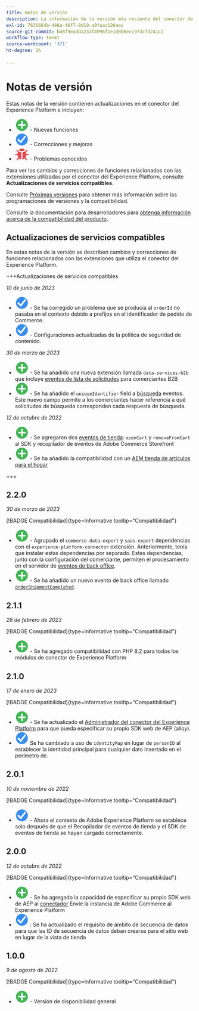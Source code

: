 ```yaml
---
title: Notas de versión
description: La información de la versión más reciente del conector de Adobe Experience Platform de Adobe Commerce.
exl-id: 7636664b-488a-46f7-8d19-a9faac126aec
source-git-commit: b48f9eadda233f4996f1e1d806ecc973cfd241c2
workflow-type: tm+mt
source-wordcount: '371'
ht-degree: 1%

---
```


# Notas de versión

Estas notas de la versión contienen actualizaciones en el conector del Experience Platform e incluyen:

* ![Nuevo](../assets/new.svg) - Nuevas funciones
* ![Fix](../assets/fix.svg) - Correcciones y mejoras
* ![Error](../assets/bug.svg) - Problemas conocidos

Para ver los cambios y correcciones de funciones relacionados con las extensiones utilizadas por el conector del Experience Platform, consulte **Actualizaciones de servicios compatibles**.

Consulte [Próximas versiones](https://experienceleague.adobe.com/docs/commerce-operations/release/planning/schedule.html) para obtener más información sobre las programaciones de versiones y la compatibilidad.

Consulte la documentación para desarrolladores para [obtenga información acerca de la compatibilidad del producto](https://experienceleague.adobe.com/docs/commerce-operations/release/product-availability.html).

## Actualizaciones de servicios compatibles

En estas notas de la versión se describen cambios y correcciones de funciones relacionados con las extensiones que utiliza el conector del Experience Platform.

+++Actualizaciones de servicios compatibles

_10 de junio de 2023_

* ![Fix](../assets/fix.svg) - Se ha corregido un problema que se producía al `orderId` no pasaba en el contexto debido a prefijos en el identificador de pedido de Commerce.
* ![Fix](../assets/fix.svg) - Configuraciones actualizadas de la política de seguridad de contenido.

_30 de marzo de 2023_

* ![Nuevo](../assets/new.svg) - Se ha añadido una nueva extensión llamada `data-services-b2b` que incluye [eventos de lista de solicitudes](events.md#b2b-events) para comerciantes B2B
* ![Nuevo](../assets/new.svg) - Se ha añadido el `uniqueIdentifier` field a [búsqueda](events.md#search-events) eventos. Este nuevo campo permite a los comerciantes hacer referencia a qué solicitudes de búsqueda corresponden cada respuesta de búsqueda.

_12 de octubre de 2022_

* ![Nuevo](../assets/new.svg) - Se agregaron dos [eventos de tienda](events.md): `openCart` y `removeFromCart` al SDK y recopilador de eventos de Adobe Commerce Storefront
* ![Nuevo](../assets/new.svg) - Se ha añadido la compatibilidad con un [AEM tienda de artículos para el hogar](overview.md#aem-support)

+++

## 2.2.0

_30 de marzo de 2023_

[!BADGE Compatibilidad]{type=Informative tooltip="Compatibilidad"}

* ![Nuevo](../assets/new.svg) - Agrupado el `commerce-data-export` y `saas-export` dependencias con el `experience-platform-connector` extensión. Anteriormente, tenía que instalar estas dependencias por separado. Estas dependencias, junto con la configuración del comerciante, permiten el procesamiento en el servidor de [eventos de back office](events.md#back-office-events).
* ![Nuevo](../assets/new.svg) - Se ha añadido un nuevo evento de back office llamado [`orderShipmentCompleted`](events.md#ordershipmentcompleted).

## 2.1.1

_28 de febrero de 2023_

[!BADGE Compatibilidad]{type=Informative tooltip="Compatibilidad"}

* ![Nuevo](../assets/new.svg) - Se ha agregado compatibilidad con PHP 8.2 para todos los módulos de conector de Experience Platform

## 2.1.0

_17 de enero de 2023_

[!BADGE Compatibilidad]{type=Informative tooltip="Compatibilidad"}

* ![Nuevo](../assets/new.svg) - Se ha actualizado el [Administrador del conector del Experience Platform](connect-data.md) para que pueda especificar su propio SDK web de AEP (alloy).
* ![Fix](../assets/fix.svg) Se ha cambiado a uso de `identityMap` en lugar de `personID` al establecer la identidad principal para cualquier dato insertado en el perímetro de.

## 2.0.1

_10 de noviembre de 2022_

[!BADGE Compatibilidad]{type=Informative tooltip="Compatibilidad"}

* ![Problema corregido](../assets/fix.svg) - Ahora el contexto de Adobe Experience Platform se establece solo después de que el Recopilador de eventos de tienda y el SDK de eventos de tienda se hayan cargado correctamente.

## 2.0.0

_12 de octubre de 2022_

[!BADGE Compatibilidad]{type=Informative tooltip="Compatibilidad"}

* ![Nuevo](../assets/new.svg) - Se ha agregado la capacidad de especificar su propio SDK web de AEP al [conectador](connect-data.md) Envíe la instancia de Adobe Commerce al Experience Platform
* ![Fix](../assets/fix.svg) : Se ha actualizado el requisito de ámbito de secuencia de datos para que las ID de secuencia de datos deban crearse para el sitio web en lugar de la vista de tienda

## 1.0.0

_9 de agosto de 2022_

[!BADGE Compatibilidad]{type=Informative tooltip="Compatibilidad"}

* ![Nuevo](../assets/new.svg) - Versión de disponibilidad general
